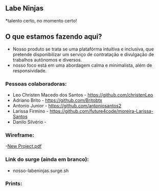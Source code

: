 ## Labe Ninjas
*talento certo, no momento certo!

## O que estamos fazendo aqui?
- Nosso produto se trata se uma platafórma intuítiva e inclusiva, que pretende disponibilizar um serviço de contratação e divulgação de trabalhos autônomos e diversos.
- nosso foco está em uma abordagem calma e minimalista, além de responsividade.

### Pessoas colaboradoras:
- Leo Christen Macedo dos Santos - https://github.com/christenLeo
- Adriano Brito - https://github.com/Britobtx
- Antonio Junior - https://github.com/antoniosantos2
- Larissa Firmino - https://github.com/future4code/moreira-Larissa-Santos
- Danilo Silvério -

### Wireframe:
-[New Project.pdf](https://github.com/future4code/Moreira-labe-ninja3/files/7983125/New.Project.pdf)


### Link do surge (ainda em branco):
- nosso-labeninjas.surge.sh

### Prints:
